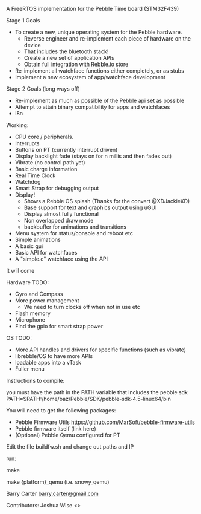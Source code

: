 A FreeRTOS implementation for the Pebble Time board (STM32F439)

Stage 1 Goals

* To create a new, unique operating system for the Pebble hardware.
  - Reverse engineer and re-implement each piece of hardware on the device
  - That includes the bluetooth stack!
  - Create a new set of application APIs
  - Obtain full integration with Rebble.io store
* Re-implement all watchface functions either completely, or as stubs
* Implement a new ecosystem of app/watchface development


Stage 2 Goals (long ways off)

* Re-implement as much as possible of the Pebble api set as possible
* Attempt to attain binary compatibility for apps and watchfaces
* i8n


Working:
* CPU core / peripherals.
* Interrupts
* Buttons on PT (currently interrupt driven)
* Display backlight fade (stays on for n millis and then fades out)
* Vibrate (no control path yet)
* Basic charge information
* Real Time Clock
* Watchdog
* Smart Strap for debugging output
* Display!
  - Shows a Rebble OS splash (Thanks for the convert @XDJackieXD)
  - Base support for text and graphics output using uGUI
  - Display almost fully functional
  - Non overlapped draw mode
  - backbuffer for animations and transitions
* Menu system for status/console and reboot etc
* Simple animations
* A basic gui
* Basic API for watchfaces
* A "simple.c" watchface using the API



It will come

Hardware TODO:
* Gyro and Compass
* More power management
  - We need to turn clocks off when not in use etc
* Flash memory
* Microphone
* Find the gpio for smart strap power

OS TODO:
* More API handles and drivers for specific functions (such as vibrate)
* librebble/OS to have more APIs
* loadable apps into a vTask
* Fuller menu

Instructions to compile:

you must have the path in the PATH variable that includes the pebble sdk
PATH=$PATH:/home/baz/Pebble/SDK/pebble-sdk-4.5-linux64/bin

You will need to get the following packages:

 * Pebble Firmware Utils https://github.com/MarSoft/pebble-firmware-utils
 * Pebble firmware itself (link here)
 * (Optional) Pebble Qemu configured for PT
 
 Edit the file buildfw.sh and change out paths and IP
 
 run:
 
 make
 
 make {platform}_qemu   (i.e. snowy_qemu)


 

Barry Carter
<barry.carter@gmail.com>

Contributors:
Joshua Wise <>
